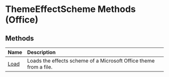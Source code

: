 
# ThemeEffectScheme Methods (Office)

## Methods



|**Name**|**Description**|
|:-----|:-----|
| [Load](9bf428f7-bda8-c6d7-1688-05466f242280.md)|Loads the effects scheme of a Microsoft Office theme from a file.|
